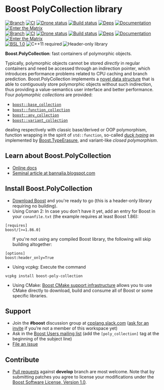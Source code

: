 # Boost PolyCollection library

[![Branch](https://img.shields.io/badge/branch-master-brightgreen.svg)](https://github.com/boostorg/poly_collection/tree/master) [![CI](https://github.com/boostorg/poly_collection/actions/workflows/ci.yml/badge.svg?branch=master)](https://github.com/boostorg/poly_collection/actions/workflows/ci.yml) [![Drone status](https://img.shields.io/drone/build/boostorg/poly_collection/master?server=https%3A%2F%2Fdrone.cpp.al&logo=drone&logoColor=%23CCCCCC&label=CI)](https://drone.cpp.al/boostorg/poly_collection) [![Build status](https://img.shields.io/appveyor/build/joaquintides/poly-collection/master?logo=appveyor&label=CI)](https://ci.appveyor.com/project/joaquintides/poly-collection/branch/master) [![Deps](https://img.shields.io/badge/deps-master-brightgreen.svg)](https://pdimov.github.io/boostdep-report/master/poly_collection.html)  [![Documentation](https://img.shields.io/badge/docs-master-brightgreen.svg)](https://www.boost.org/doc/libs/master/doc/html/poly_collection.html)  [![Enter the Matrix](https://img.shields.io/badge/matrix-master-brightgreen.svg)](http://www.boost.org/development/tests/master/developer/poly_collection.html)<br/>
[![Branch](https://img.shields.io/badge/branch-develop-brightgreen.svg)](https://github.com/boostorg/poly_collection/tree/develop) [![CI](https://github.com/boostorg/poly_collection/actions/workflows/ci.yml/badge.svg?branch=develop)](https://github.com/boostorg/poly_collection/actions/workflows/ci.yml) [![Drone status](https://img.shields.io/drone/build/boostorg/poly_collection/develop?server=https%3A%2F%2Fdrone.cpp.al&logo=drone&logoColor=%23CCCCCC&label=CI)](https://drone.cpp.al/boostorg/poly_collection) [![Build status](https://img.shields.io/appveyor/build/joaquintides/poly-collection/develop?logo=appveyor&label=CI)](https://ci.appveyor.com/project/joaquintides/poly-collection/branch/develop) [![Deps](https://img.shields.io/badge/deps-develop-brightgreen.svg)](https://pdimov.github.io/boostdep-report/develop/poly_collection.html) [![Documentation](https://img.shields.io/badge/docs-develop-brightgreen.svg)](https://www.boost.org/doc/libs/develop/doc/html/poly_collection.html) [![Enter the Matrix](https://img.shields.io/badge/matrix-develop-brightgreen.svg)](http://www.boost.org/development/tests/develop/developer/poly_collection.html)<br/>
[![BSL 1.0](https://img.shields.io/badge/license-BSL_1.0-blue.svg)](https://www.boost.org/users/license.html) <img alt="C++11 required" src="https://img.shields.io/badge/standard-C%2b%2b11-blue.svg"> <img alt="Header-only library" src="https://img.shields.io/badge/build-header--only-blue.svg">

**Boost.PolyCollection**: fast containers of polymorphic objects.

Typically, polymorphic objects cannot be stored *directly* in regular containers
and need be accessed through an indirection pointer, which introduces performance
problems related to CPU caching and branch prediction. Boost.PolyCollection
implements a
[novel data structure](http://www.boost.org/doc/html/poly_collection/an_efficient_polymorphic_data_st.html)
that is able to contiguously store polymorphic objects without such indirection,
thus providing a value-semantics user interface and better performance.
Four *polymorphic collections* are provided:

* [`boost::base_collection`](http://www.boost.org/doc/html/poly_collection/tutorial.html#poly_collection.tutorial.basics.boost_base_collection) 
* [`boost::function_collection`](http://www.boost.org/doc/html/poly_collection/tutorial.html#poly_collection.tutorial.basics.boost_function_collection)
* [`boost::any_collection`](http://www.boost.org/doc/html/poly_collection/tutorial.html#poly_collection.tutorial.basics.boost_any_collection)
* [`boost::variant_collection`](http://www.boost.org/doc/html/poly_collection/tutorial.html#poly_collection.tutorial.basics.boost_variant_collection)

dealing respectively with classic base/derived or OOP polymorphism, function wrapping
in the spirit of `std::function`, so-called
[*duck typing*](https://en.wikipedia.org/wiki/Duck_typing) as implemented by
[Boost.TypeErasure](http://www.boost.org/libs/type_erasure),
and variant-like _closed polymorphism_.

## Learn about Boost.PolyCollection

 * [Online docs](http://boost.org/libs/poly_collection)  
 * [Seminal article at bannalia.blogspot.com](http://bannalia.blogspot.com/2014/05/fast-polymorphic-collections.html)

## Install Boost.PolyCollection

* [Download Boost](https://www.boost.org/users/download/) and you're ready to go (this is a header-only library requiring no building).
* Using Conan 2: In case you don't have it yet, add an entry for Boost in your `conanfile.txt` (the example requires at least Boost 1.86):
```
[requires]
boost/[>=1.86.0]
```
<ul>If you're not using any compiled Boost library, the following will skip building altogether:</ul>

```
[options]
boost:header_only=True
```
* Using vcpkg: Execute the command
```
vcpkg install boost-poly-collection
```
* Using CMake: [Boost CMake support infrastructure](https://github.com/boostorg/cmake)
allows you to use CMake directly to download, build and consume all of Boost or
some specific libraries.

## Support

* Join the **#boost** discussion group at [cpplang.slack.com](https://cpplang.slack.com/)
([ask for an invite](https://cppalliance.org/slack/) if you’re not a member of this workspace yet)
* Ask in the [Boost Users mailing list](https://lists.boost.org/mailman/listinfo.cgi/boost-users)
(add the `[poly_collection]` tag at the beginning of the subject line)
* [File an issue](https://github.com/boostorg/poly_collection/issues)

## Contribute

* [Pull requests](https://github.com/boostorg/poly_collection/pulls) against **develop** branch are most welcome.
Note that by submitting patches you agree to license your modifications under the [Boost Software License, Version 1.0](http://www.boost.org/LICENSE_1_0.txt).
